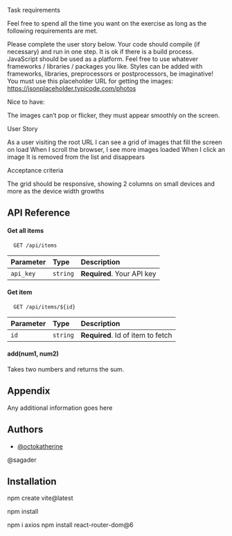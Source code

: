 Task requirements

Feel free to spend all the time you want on the exercise as long as the following requirements are met.

Please complete the user story below.
Your code should compile (if necessary) and run in one step. It is ok if there is a build process.
JavaScript should be used as a platform.
Feel free to use whatever frameworks / libraries / packages you like.
Styles can be added with frameworks, libraries, preprocessors or postprocessors, be imaginative!
You must use this placeholder URL for getting the images: https://jsonplaceholder.typicode.com/photos

 

Nice to have:


The images can’t pop or flicker, they must appear smoothly on the screen.




User Story

As a user visiting the root URL
I can see a grid of images that fill the screen on load
When I scroll the browser, I see more images loaded
When I click an image It is removed from the list and disappears

Acceptance criteria

The grid should be responsive, showing 2 columns on small devices and more as the device width growths



## API Reference

#### Get all items

```http
  GET /api/items
```

| Parameter | Type     | Description                |
| :-------- | :------- | :------------------------- |
| `api_key` | `string` | **Required**. Your API key |

#### Get item

```http
  GET /api/items/${id}
```

| Parameter | Type     | Description                       |
| :-------- | :------- | :-------------------------------- |
| `id`      | `string` | **Required**. Id of item to fetch |

#### add(num1, num2)

Takes two numbers and returns the sum.


## Appendix

Any additional information goes here


## Authors

- [@octokatherine](https://www.github.com/octokatherine)

@sagader
## Installation



npm create vite@latest

npm install

npm i axios
npm install react-router-dom@6